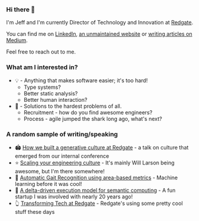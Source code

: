 ### Hi there 👋

I'm Jeff and I'm currently Director of Technology and Innovation at [Redgate](https://www.red-gate.com/).

You can find me on [LinkedIn](https://www.linkedin.com/in/fffej/), [an unmaintained website](https://www.fatvat.co.uk/) or [writing articles on Medium](https://jeff-foster.medium.com/). 

Feel free to reach out to me.

### What am I interested in?

* 💡  - Anything that makes software easier; it's too hard!
  * Type systems?
  * Better static analysis?
  * Better human interaction?
* 🔫  - Solutions to the hardest problems of all.
  * Recruitment - how do you find awesome engineers?
  * Process - agile jumped the shark long ago, what's next?

### A random sample of writing/speaking

* 🏟️ [How we built a generative culture at Redgate](https://www.infoq.com/presentations/redgate-westrum-model/) - a talk on culture that emerged from our internal conference
* ⭐ [Scaling your engineering culture](https://podcasts.google.com/feed/aHR0cHM6Ly9pbmdlbmlvdXNseXNpbXBsZS5saWJzeW4uY29tL3Jzcw/episode/NDI4MjZiYTAtNTNiNy00NWU3LWFlYTAtMDNkMDg4NGFmNDY4?sa=X&ved=0CAUQkfYCahcKEwjoveyd5vbwAhUAAAAAHQAAAAAQAQ) - It's mainly Will Larson being awesome, but I'm there somewhere!
* 🚶 [Automatic Gait Recognition using area-based metrics](https://eprints.soton.ac.uk/258454/1/foster_prl.pdf) - Machine learning before it was cool!
* 📜 [A delta-driven execution model for semantic computing](https://dl.acm.org/doi/abs/10.1145/1094855.1094871) - A fun startup I was involved with nearly 20 years ago!
* 👆 [Transforming Tech at Redgate](https://medium.com/ingeniouslysimple/the-evolution-of-tech-at-redgate-3ebbe6f30ced) - Redgate's using some pretty cool stuff these days

